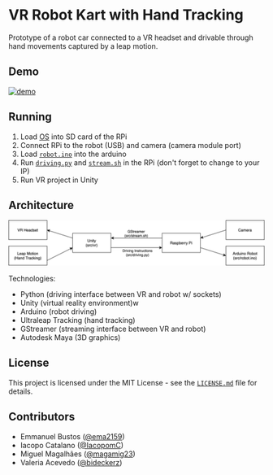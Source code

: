 # VR Robot Kart with Hand Tracking

Prototype of a robot car connected to a VR headset and drivable through hand movements captured by a leap motion.

## Demo

[![demo](misc/demo.gif)](https://youtu.be/HzojQ0dXamQ?t=10)

## Running

1. Load [OS](https://www.raspberrypi.org/software/) into SD card of the RPi
2. Connect RPi to the robot (USB) and camera (camera module port)
3. Load [`robot.ino`](src/robot.ino) into the arduino
4. Run [`driving.py`](src/driving.py) and [`stream.sh`](src/stream.sh) in the RPi (don't forget to change to your IP)
5. Run VR project in Unity

## Architecture

![architecture](misc/architecture.png)

Technologies:
- Python (driving interface between VR and robot w/ sockets)
- Unity (virtual reality environment)w
- Arduino (robot driving)
- Ultraleap Tracking (hand tracking)
- GStreamer (streaming interface between VR and robot)
- Autodesk Maya (3D graphics)

## License

This project is licensed under the MIT License - see the [`LICENSE.md`](LICENSE.md) file for details.

## Contributors

- Emmanuel Bustos ([@ema2159](https://github.com/ema2159))
- Iacopo Catalano ([@IacopomC](https://github.com/IacopomC))
- Miguel Magalhães ([@magamig23](https://github.com/magamig23))
- Valeria Acevedo ([@bideckerz](https://github.com/bideckerz))